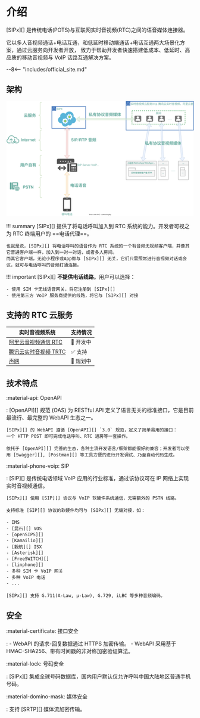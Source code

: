 # 介绍

[SIPx][] 是传统电话(POTS)与互联网实时音视频(RTC)之间的语音媒体连接器。

它以多人音视频通话+电话互通，和低延时移动端通话+电话互通两大场景化方案，通过云服务向开发者开放， 致力于帮助开发者快速搭建低成本、低延时、高品质的移动音视频与 VoIP 话路互通解决方案。

--8<-- "includes/official_site.md"

## 架构

![media path](images/media_path.svg)

!!! summary
    [SIPx][] 提供了将电话呼叫加入到 RTC 系统的能力。开发者可视之为 RTC 终端用户的 ==电话代理==。

    也就是说，[SIPx][] 将电话呼叫的语音作为 RTC 系统的一个有音频无视频客户端，并像其它普通客户端一样，加入到一对一对话，或者多人房间。
    而其它客户端，无论小程序或App都与 [SIPx][] 无关，它们只需照常进行音视频对话或会议，就可与电话呼叫的音频打通连接。

!!! important
    [SIPx][] **不提供电话线路**。用户可以选择：

    - 使用 SIM 卡无线语音网关，将它注册到 [SIPx][]
    - 使用第三方 VoIP 服务商提供的线路，将它与 [SIPx][] 对接

## 支持的 RTC 云服务

<!-- markdownlint-disable line-length no-empty-links -->
|                         实时音视频系统                          |        支持情况         |
| --------------------------------------------------------------- | ----------------------- |
| [阿里云音视频通信 RTC](https://www.aliyun.com/product/rtc)      | :construction: 开发中   |
| [腾讯云实时音视频 TRTC](https://cloud.tencent.com/product/trtc) | :white_check_mark: 支持 |
| [声网](https://www.agora.io/)                                   | :calendar: 规划中       |
<!-- markdownlint-enable -->

## 技术特点

:material-api: OpenAPI

:   [OpenAPI][] 规范 (OAS) 为 RESTful API 定义了语言无关的标准接口，它是目前最流行、最完整的 WebAPI 生态之一。

    [SIPx][] 的 WebAPI 遵循 [OpenAPI][] `3.0` 规范，定义了简单易用的接口：
    一个 HTTP POST 即可完成电话呼叫、RTC 进房等一套操作。

    依托于 [OpenAPI][] 完善的生态，各种主流开发语言/框架都能很好的兼容；开发者可以使用 [Swagger][], [Postman][] 等工具方便的进行开发调试、乃至自动代码生成。

:material-phone-voip: SIP

:   [SIP][] 是传统电话领域 VoIP 应用的行业标准，通过该协议可在 IP 网络上实现实时音视频通信。

    [SIPx][] 使用 [SIP][] 协议与 VoIP 软硬件系统通信，无需额外的 PSTN 线路。

    支持标准 [SIP][] 协议的软硬件均可与 [SIPx][] 无缝对接，如：

    - IMS
    - [昆石][] VOS
    - [openSIPS][]
    - [Kamailio][]
    - [毅航][] ISX
    - [Asterisk][]
    - [FreeSWITCH][]
    - [linphone][]
    - 多种 SIM 卡 VoIP 网关
    - 多种 VoIP 电话
    - ...

    [SIPx][] 支持 G.711(A-Law, μ-Law), G.729, iLBC 等多种音频编码。

## 安全

:material-certificate: 接口安全

:   - WebAPI 的请求-回复数据通过 HTTPS 加密传输。
    - WebAPI 采用基于 HMAC-SHA256、带有时间戳的非对称加密验证算法。

:material-lock: 号码安全

:   [SIPx][] 集成全球号码数据库，国内用户默认仅允许呼叫中国大陆地区普通手机号码。

:material-domino-mask: 媒体安全

:   支持 [SRTP][] 媒体流加密传输。
